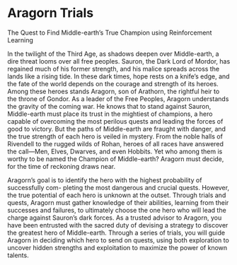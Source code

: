 # Aragorn Trials
The Quest to Find Middle-earth’s True Champion using Reinforcement Learning

In the twilight of the Third Age, as shadows deepen over Middle-earth, a dire threat looms over all free peoples. Sauron, the Dark Lord of Mordor, has regained much of his former strength, and his malice spreads across the lands like a rising tide. In these dark times, hope rests on a knife’s edge, and the fate of the world depends on the courage and strength of its
heroes. Among these heroes stands Aragorn, son of Arathorn, the rightful heir to the throne of Gondor. As a leader of the Free Peoples, Aragorn understands the gravity of the coming war. He knows that to stand against Sauron, Middle-earth must place its trust in the mightiest
of champions, a hero capable of overcoming the most perilous quests and leading the forces of good to victory. But the paths of Middle-earth are fraught with danger, and the true strength of each hero is veiled in mystery. From the noble halls of Rivendell to the rugged wilds of Rohan, heroes of all races have answered the call—Men, Elves, Dwarves, and even Hobbits. Yet who among them is worthy to be named the Champion of Middle-earth? Aragorn must decide, for the time of reckoning draws near.

Aragorn’s goal is to identify the hero with the highest probability of successfully com-
pleting the most dangerous and crucial quests. However, the true potential of each hero is unknown at the outset. Through trials and quests, Aragorn must gather knowledge of their
abilities, learning from their successes and failures, to ultimately choose the one hero who
will lead the charge against Sauron’s dark forces. As a trusted advisor to Aragorn, you have been entrusted with the sacred duty of devising
a strategy to discover the greatest hero of Middle-earth. Through a series of trials, you will
guide Aragorn in deciding which hero to send on quests, using both exploration to uncover
hidden strengths and exploitation to maximize the power of known talents.

